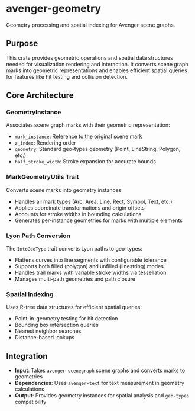 # avenger-geometry

Geometry processing and spatial indexing for Avenger scene graphs.

## Purpose

This crate provides geometric operations and spatial data structures needed for visualization rendering and interaction. It converts scene graph marks into geometric representations and enables efficient spatial queries for features like hit testing and collision detection.

## Core Architecture

### GeometryInstance
Associates scene graph marks with their geometric representation:
- `mark_instance`: Reference to the original scene mark
- `z_index`: Rendering order
- `geometry`: Standard geo-types geometry (Point, LineString, Polygon, etc.)
- `half_stroke_width`: Stroke expansion for accurate bounds

### MarkGeometryUtils Trait
Converts scene marks into geometry instances:
- Handles all mark types (Arc, Area, Line, Rect, Symbol, Text, etc.)
- Applies coordinate transformations and origin offsets
- Accounts for stroke widths in bounding calculations
- Generates per-instance geometries for marks with multiple elements

### Lyon Path Conversion
The `IntoGeoType` trait converts Lyon paths to geo-types:
- Flattens curves into line segments with configurable tolerance
- Supports both filled (polygon) and unfilled (linestring) modes
- Handles trail marks with variable stroke widths via tessellation
- Manages multi-path geometries and path closure

### Spatial Indexing
Uses R-tree data structures for efficient spatial queries:
- Point-in-geometry testing for hit detection
- Bounding box intersection queries
- Nearest neighbor searches
- Distance-based lookups

## Integration

- **Input**: Takes `avenger-scenegraph` scene graphs and converts marks to geometries
- **Dependencies**: Uses `avenger-text` for text measurement in geometry calculations
- **Output**: Provides geometry instances for spatial analysis and `geo-types` compatibility